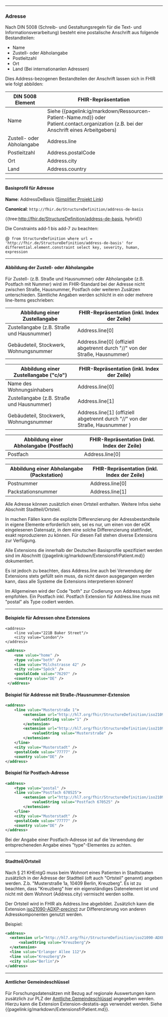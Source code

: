 ------------

### Adresse

Nach DIN 5008 (Schreib- und Gestaltungsregeln für die Text- und Informationsverarbeitung) besteht eine postalische Anschrift aus folgende Bestandteilen:

- Name
- Zustell- oder Abholangabe
- Postleitzahl
- Ort
- Land (Bei internationanlen Adressen)

Dies Address-bezogenen Bestandteilen der Anschrift lassen sich in FHIR wie folgt abbilden:

| DIN 5008 Element  | FHIR-Repräsentation  |
|---|---|
| Name  |  Siehe {{pagelink:ig/markdown/Ressourcen-Patient-Name.md}} oder Patient.contact.organization (z.B. bei der Anschrift eines Arbeitgebers) |
| Zustell- oder Abholangabe  |  Address.line |
| Postleitzahl  |  Address.postalCode |
| Ort |  Address.city |
| Land  | Address.country  |

------------

#### Basisprofil für Adresse 

**Name**: AddressDeBasis ([Simplifier Projekt Link](https://simplifier.net/resolve?canonical=http://fhir.de/StructureDefinition/address-de-basis&scope=de.basisprofil.r4@1.5.0-ballot))

**Canonical**: `http://fhir.de/StructureDefinition/address-de-basis`

{{tree:http://fhir.de/StructureDefinition/address-de-basis, hybrid}}

Die Constraints add-1 bis add-7 zu beachten:

@``` from StructureDefinition where url = 'http://fhir.de/StructureDefinition/address-de-basis' for differential.element.constraint select key, severity, human, expression```

------------

#### Abbildung der Zustell- oder Abholangabe

Für Zustell- (z.B. Straße und Hausnummer) oder Abholangabe (z.B. Postfach mit Nummer) wird im FHIR-Standard bei der Adresse nicht zwischen Straße, Hausnummer, Postfach oder weiteren Zusätzen unterschieden. Sämtliche Angaben werden schlicht in ein oder mehrere line-Items geschrieben:

| Abbildung einer Zustellangabe  | FHIR-Repräsentation (inkl. Index der Zeile)  |
|---|---|
| Zustellangabe (z.B. Straße und Hausnummer)  | Address.line[0] |
| Gebäudeteil, Stockwerk, Wohnungsnummer | Address.line[0] (offiziell abgetrennt durch "//" von der Straße, Hausnummer)|

| Abbildung einer Zustellangabe ("c/o") | FHIR-Repräsentation (inkl. Index der Zeile)  |
|---|---|
| Name des Wohnungsinhabers | Address.line[0] |
| Zustellangabe (z.B. Straße und Hausnummer)  | Address.line[1] |
| Gebäudeteil, Stockwerk, Wohnungsnummer | Address.line[1] (offiziell abgetrennt durch "//" von der Straße, Hausnummer )|

| Abbildung einer Abholangabe (Postfach) | FHIR-Repräsentation (inkl. Index der Zeile)  |
|---|---|
| Postfach | Address.line[0] |

| Abbildung einer Abholangabe (Packstation) | FHIR-Repräsentation (inkl. Index der Zeile)  |
|---|---|
| Postnummer | Address.line[0] |
| Packstationsnummer | Address.line[1] |

Alle Adresse können zusätzlich einen Ortsteil enthalten. Weitere Infos siehe Abschnitt Stadtteil/Ortsteil.

In machen Fällen kann die explizite Differenzierung der Adressbestandteile in eigene Elemente erforderlich sein, sei es nur, um einen von der eGK eingelesenen Datensatz, in dem eine solche Differenzierung stattfindet, exakt reproduzieren zu können.
Für diesen Fall stehen diverse Extensions zur Verfügung.

Alle Extensions die innerhalb der Deutschen Basisprofile spezifiziert werden sind im Abschnitt {{pagelink:ig/markdown/ExtensionsfrPatient.md}} dokumentiert.

Es ist jedoch zu beachten, dass Address.line auch bei Verwendung der Extensions stets gefüllt sein muss, da nicht davon ausgegangen werden kann, dass alle Systeme die Extensions interpretieren können!

Im Allgemeinen wird der Code "both" zur Codierung von Address.type empfohlen. Ein Postfach inkl. Postfach Extension für Address.line muss mit "postal" als Type codiert werden.

------------

#### Beispiele für Adressen ohne Extensions

```
<address>
    <line value="221B Baker Street"/>
    <city value="London"/>
</address>
```

```xml
<address>
    <use value="home" />
    <type value="both" />
    <line value="Milchstrasse 42" />
    <city value="Spöck" />
    <postalCode value="76297" />
    <country value="DE" />
 </address>
```

#### Beispiel für Addresse mit Straße-/Hausnummer-Extension

```xml
<address>
    <line value="Musterstraße 1">
        <extension url="http://hl7.org/fhir/StructureDefinition/iso21090-ADXP-houseNumber">
            <valueString value="1" />
        </extension>
        <extension url="http://hl7.org/fhir/StructureDefinition/iso21090-ADXP-streetName">
            <valueString value="Musterstraße" />
        </extension>
    </line>
    <city value="Musterstadt" />
    <postalCode value="77777" />
    <country value="DE" />
</address>
```

#### Beispiel für Postfach-Adresse

```xml
<address>
    <type value="postal" />
    <line value="Postfach 670525">
        <extension url="http://hl7.org/fhir/StructureDefinition/iso21090-ADXP-postBox">
            <valueString value="Postfach 670525" />
        </extension>
    </line>
    <city value="Musterstadt" />
    <postalCode value="77777" />
    <country value="DE" />
</address>
```

Bei der Angabe einer Postfach-Adresse ist auf die Verwendung der entsprecheneden Angabe eines "type"-Elementes zu achten.

------------

#### Stadtteil/Ortsteil
Nach § 21 KHEntgG muss beim Wohnort eines Patienten in Stadtstaaten zusätzlich in der Adresse der Stadtteil (oft auch "Ortsteil" genannt) angeben werden. Z.b. "Musterstraße 1a, 10409 Berlin, Kreuzberg". Es ist zu beachten, dass "Kreuzberg" hier ein eigenständiges Datenelement ist und nicht mit dem Wohnort (Address.city) vermischt werden sollte.

Der Ortsteil wird in FHIR als Address.line abgebildet. Zusätzlich kann die Extension [iso21090-ADXP-precinct](http://hl7.org/fhir/r4/StructureDefinition/iso21090-ADXP-precinct) zur Differenzierung von anderen Adresskomponenten genutzt werden.

Beispiel:
```xml
<address>
  <extension url="http://hl7.org/fhir/StructureDefinition/iso21090-ADXP-precinct">
      <valueString value="Kreuzberg"/>
  </extension>
  <line value="Erlanger Allee 112"/>
  <line value="Kreuzberg"/>
  <city value="Berlin"/>
</address>
```

------------

#### Amtlicher Gemeindeschlüssel
Für Forschungsdatensätzen mit Bezug auf regionale Auswertungen kann zusätzlich zur PLZ der [Amtliche Gemeindeschlüssel](https://de.wikipedia.org/wiki/Amtlicher_Gemeindeschlüssel) angegeben werden. Hierzu kann die Extension Extension-destatis-ags verwendet werden. Siehe {{pagelink:ig/markdown/ExtensionsfrPatient.md}}.
